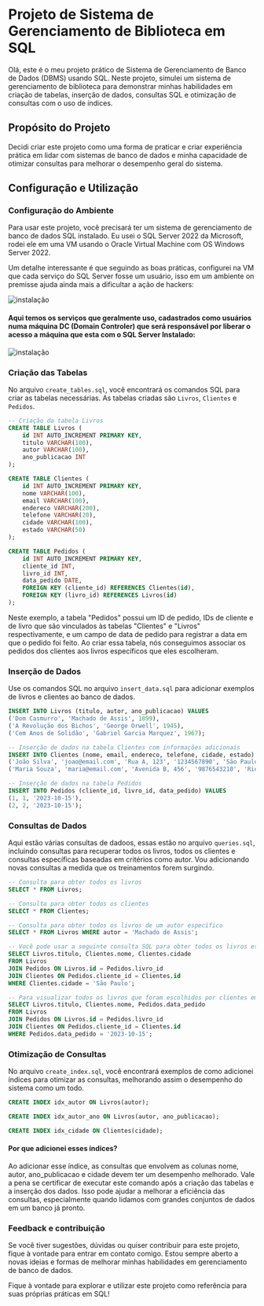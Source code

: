 # Projeto de Sistema de Gerenciamento de Biblioteca em SQL

Olá, este é o meu projeto prático de Sistema de Gerenciamento de Banco de Dados (DBMS) usando SQL. Neste projeto, simulei um sistema de gerenciamento de biblioteca para demonstrar minhas habilidades em criação de tabelas, inserção de dados, consultas SQL e otimização de consultas com o uso de índices.

## Propósito do Projeto

Decidi criar este projeto como uma forma de praticar e criar experiência prática em lidar com sistemas de banco de dados e minha capacidade de otimizar consultas para melhorar o desempenho geral do sistema.

## Configuração e Utilização

### Configuração do Ambiente

Para usar este projeto, você precisará ter um sistema de gerenciamento de banco de dados SQL instalado. Eu usei o SQL Server 2022 da Microsoft, rodei ele em uma VM usando o Oracle Virtual Machine com OS Windows Server 2022.

Um detalhe interessante é que seguindo as boas práticas, configurei na VM que cada serviço do SQL Server fosse um usuário, isso em um ambiente on premisse ajuda ainda mais a dificultar a ação de hackers:

![instalação](https://github.com/luyzinn/Sistema_de_Gerenciamento_de_Banco_de_Dados_Simples_DBMS-/blob/2e16cea60d5c96945b37692821f59d5a0ab43e88/IMAGEM%2002.jpeg)

#### Aqui temos os serviços que geralmente uso, cadastrados como usuários numa máquina DC (Domain Controler) que será responsável por liberar o acesso a máquina que esta com o SQL Server Instalado:

![instalação](https://github.com/luyzinn/Sistema_de_Gerenciamento_de_Banco_de_Dados_Simples_DBMS-/blob/2e16cea60d5c96945b37692821f59d5a0ab43e88/IMAGEM%2001.jpeg)



### Criação das Tabelas

No arquivo `create_tables.sql`, você encontrará os comandos SQL para criar as tabelas necessárias. As tabelas criadas são `Livros`, `Clientes` e `Pedidos`.

``` sql 
-- Criação da tabela Livros
CREATE TABLE Livros (
    id INT AUTO_INCREMENT PRIMARY KEY,
    titulo VARCHAR(100),
    autor VARCHAR(100),
    ano_publicacao INT
);

CREATE TABLE Clientes (
    id INT AUTO_INCREMENT PRIMARY KEY,
    nome VARCHAR(100),
    email VARCHAR(100),
    endereco VARCHAR(200),
    telefone VARCHAR(20),
    cidade VARCHAR(100),
    estado VARCHAR(50)
);

CREATE TABLE Pedidos (
    id INT AUTO_INCREMENT PRIMARY KEY,
    cliente_id INT,
    livro_id INT,
    data_pedido DATE,
    FOREIGN KEY (cliente_id) REFERENCES Clientes(id),
    FOREIGN KEY (livro_id) REFERENCES Livros(id)
);

```
Neste exemplo, a tabela "Pedidos" possui um ID de pedido, IDs de cliente e de livro que são vinculados às tabelas "Clientes" e "Livros" respectivamente, e um campo de data de pedido para registrar a data em que o pedido foi feito.
Ao criar essa tabela, nós conseguimos associar os pedidos dos clientes aos livros específicos que eles escolheram.

### Inserção de Dados

Use os comandos SQL no arquivo `insert_data.sql` para adicionar exemplos de livros e clientes ao banco de dados.

``` sql
INSERT INTO Livros (titulo, autor, ano_publicacao) VALUES 
('Dom Casmurro', 'Machado de Assis', 1899),
('A Revolução dos Bichos', 'George Orwell', 1945),
('Cem Anos de Solidão', 'Gabriel Garcia Marquez', 1967);

-- Inserção de dados na tabela Clientes com informações adicionais
INSERT INTO Clientes (nome, email, endereco, telefone, cidade, estado) VALUES 
('João Silva', 'joao@email.com', 'Rua A, 123', '1234567890', 'São Paulo', 'SP'),
('Maria Souza', 'maria@email.com', 'Avenida B, 456', '9876543210', 'Rio de Janeiro', 'RJ');

-- Inserção de dados na tabela Pedidos
INSERT INTO Pedidos (cliente_id, livro_id, data_pedido) VALUES
(1, 1, '2023-10-15'),
(2, 2, '2023-10-15');
```

### Consultas de Dados

Aqui estão várias consultas de dadoos, essas estão no arquivo `queries.sql`, incluindo consultas para recuperar todos os livros, todos os clientes e consultas específicas baseadas em critérios como autor. Vou adicionando novas consultas a medida que os treinamentos forem surgindo.

``` sql
-- Consulta para obter todos os livros
SELECT * FROM Livros;

-- Consulta para obter todos os clientes
SELECT * FROM Clientes;

-- Consulta para obter todos os livros de um autor específico
SELECT * FROM Livros WHERE autor = 'Machado de Assis';

-- Você pode usar a seguinte consulta SQL para obter todos os livros escolhidos por clientes que residem em São Paulo:
SELECT Livros.titulo, Clientes.nome, Clientes.cidade
FROM Livros
JOIN Pedidos ON Livros.id = Pedidos.livro_id
JOIN Clientes ON Pedidos.cliente_id = Clientes.id
WHERE Clientes.cidade = 'São Paulo';

-- Para visualizar todos os livros que foram escolhidos por clientes em um dia específico:
SELECT Livros.titulo, Clientes.nome, Pedidos.data_pedido
FROM Livros
JOIN Pedidos ON Livros.id = Pedidos.livro_id
JOIN Clientes ON Pedidos.cliente_id = Clientes.id
WHERE Pedidos.data_pedido = '2023-10-15';
```

### Otimização de Consultas

No arquivo `create_index.sql`, você encontrará exemplos de como adicionei índices para otimizar as consultas, melhorando assim o desempenho do sistema como um todo.

```sql
CREATE INDEX idx_autor ON Livros(autor);
```

```sql
CREATE INDEX idx_autor_ano ON Livros(autor, ano_publicacao);
```

```sql
CREATE INDEX idx_cidade ON Clientes(cidade);
```

#### Por que adicionei esses índices?
Ao adicionar esse índice, as consultas que envolvem as colunas nome, autor, ano_publicacao e cidade devem ter um desempenho melhorado. Vale a pena se certificar de executar este comando após a criação das tabelas e a inserção dos dados. Isso pode ajudar a melhorar a eficiência das consultas, especialmente quando lidamos com grandes conjuntos de dados em um banco já pronto.

### Feedback e contribuição

Se você tiver sugestões, dúvidas ou quiser contribuir para este projeto, fique à vontade para entrar em contato comigo. Estou sempre aberto a novas ideias e formas de melhorar minhas habilidades em gerenciamento de banco de dados.

Fique à vontade para explorar e utilizar este projeto como referência para suas próprias práticas em SQL!
